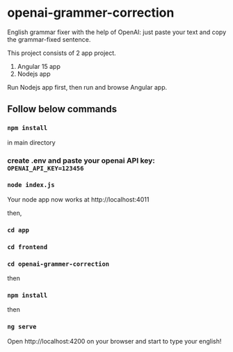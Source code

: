 # openai-grammer-correction
English grammar fixer with the help of OpenAI: just paste your text and copy the grammar-fixed sentence.

This project consists of 2 app project. 

1. Angular 15 app
2. Nodejs app

Run Nodejs app first, then run and browse Angular app. 


## Follow below commands


### `npm install`

in main directory

### create .env and paste your openai API key: `OPENAI_API_KEY=123456`

### `node index.js` 

Your node app now works at http://localhost:4011

then,

### `cd app`
### `cd frontend`
### `cd openai-grammer-correction`

then

### `npm install`

then

### `ng serve`

Open http://localhost:4200 on your browser and start to type your english!
